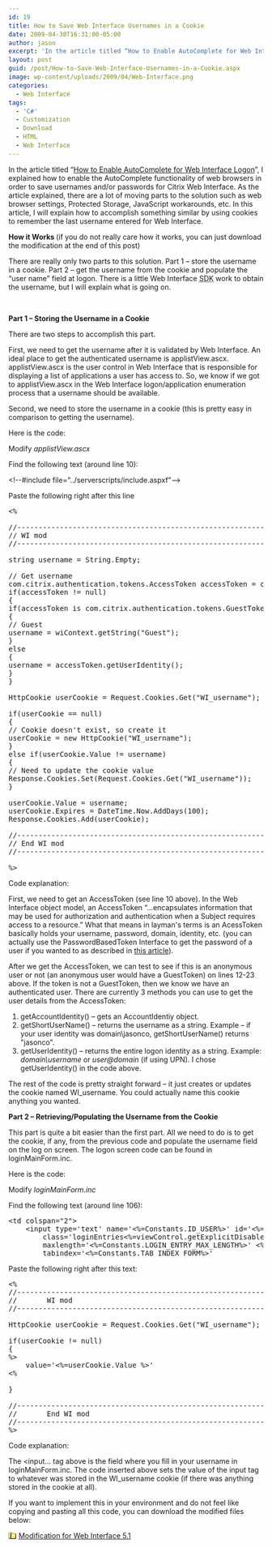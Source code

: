 ```yaml
---
id: 19
title: How to Save Web Interface Usernames in a Cookie
date: 2009-04-30T16:31:00-05:00
author: jason
excerpt: 'In the article titled “How to Enable AutoComplete for Web Interface Logon”, I explained how to enable the AutoComplete functionality of web browsers in order to save usernames and/or passwords for Citrix Web Interface.  As the article explained, there are a lot of moving parts to the solution such as web browser settings, Protected Storage, JavaScript workarounds, etc.  In this article, I will explain how to accomplish something similar by using cookies to remember the last username entered for Web Interface.'
layout: post
guid: /post/How-to-Save-Web-Interface-Usernames-in-a-Cookie.aspx
image: wp-content/uploads/2009/04/Web-Interface.png
categories:
  - Web Interface
tags:
  - 'C#'
  - Customization
  - Download
  - HTML
  - Web Interface
---
```

In the article titled “<a href="http://www.jasonconger.com/post/How-to-Enable-AutoComplete-for-Web-Interface-Logon.aspx">How to Enable AutoComplete for Web Interface Logon</a>”, I explained how to enable the AutoComplete functionality of web browsers in order to save usernames and/or passwords for Citrix Web Interface. As the article explained, there are a lot of moving parts to the solution such as web browser settings, Protected Storage, JavaScript workarounds, etc. In this article, I will explain how to accomplish something similar by using cookies to remember the last username entered for Web Interface.

<strong>How it Works </strong>(if you do not really care how it works, you can just download the modification at the end of this post)

There are really only two parts to this solution. Part 1 – store the username in a cookie. Part 2 – get the username from the cookie and populate the “user name” field at logon. There is a little Web Interface <acronym title="Software Development Kit">SDK</acronym> work to obtain the username, but I will explain what is going on.

&nbsp;

<strong>Part 1 – Storing the Username in a Cookie</strong>

There are two steps to accomplish this part.

First, we need to get the username after it is validated by Web Interface. An ideal place to get the authenticated username is applistView.ascx. applistView.ascx is the user control in Web Interface that is responsible for displaying a list of applications a user has access to. So, we know if we got to applistView.ascx in the Web Interface logon/application enumeration process that a username should be available.

Second, we need to store the username in a cookie (this is pretty easy in comparison to getting the username).

Here is the code:

Modify <em>applistView.ascx</em>

Find the following text (around line 10):

&lt;!--#include file="../serverscripts/include.aspxf"--&gt;

Paste the following right after this line
<pre class="brush: c-sharp;">
<%

//----------------------------------------------------------------
// WI mod
//----------------------------------------------------------------

string username = String.Empty;

// Get username
com.citrix.authentication.tokens.AccessToken accessToken = com.citrix.wi.pageutils.Authentication.authGetPrimaryAccessToken(wiContext.getWebAbstraction());
if(accessToken != null)
{
if(accessToken is com.citrix.authentication.tokens.GuestToken)
{
// Guest
username = wiContext.getString("Guest");
}
else
{
username = accessToken.getUserIdentity();
}
}

HttpCookie userCookie = Request.Cookies.Get("WI_username");

if(userCookie == null)
{
// Cookie doesn't exist, so create it
userCookie = new HttpCookie("WI_username");
}
else if(userCookie.Value != username)
{
// Need to update the cookie value
Response.Cookies.Set(Request.Cookies.Get("WI_username"));
}

userCookie.Value = username;
userCookie.Expires = DateTime.Now.AddDays(100);
Response.Cookies.Add(userCookie);

//----------------------------------------------------------------
// End WI mod
//----------------------------------------------------------------

%>
</pre>
Code explanation:

First, we need to get an AccessToken (see line 10 above). In the Web Interface object model, an AccessToken “…encapsulates information that may be used for authorization and authentication when a Subject requires access to a resource.” What that means in layman's terms is an AcessToken basically holds your username, password, domain, identity, etc. (you can actually use the PasswordBasedToken Interface to get the password of a user if you wanted to as described in <a href="http://www.jasonconger.com/post/How-to-get-the-Username-AND-Password-of-a-user-in-Citrix-Web-Interface-40.aspx">this article</a>).

After we get the AccessToken, we can test to see if this is an anonymous user or not (an anonymous user would have a GuestToken) on lines 12-23 above. If the token is not a GuestToken, then we know we have an authenticated user. There are currently 3 methods you can use to get the user details from the AccessToken:
<ol>
	<li>getAccountIdentity() – gets an AccountIdentiy object.</li>
	<li>getShortUserName() – returns the username as a string. Example – if your user identity was domain&#92;jasonco, getShortUserName() returns "jasonco".</li>
	<li>getUserIdentity() – returns the entire logon identity as a string. Example: <em>domain&#92;username</em> or <em>user@domain</em> (if using UPN). I chose getUserIdentity() in the code above.</li>
</ol>
The rest of the code is pretty straight forward – it just creates or updates the cookie named WI_username. You could actually name this cookie anything you wanted.

<strong>Part 2 – Retrieving/Populating the Username from the Cookie</strong>

This part is quite a bit easier than the first part. All we need to do is to get the cookie, if any, from the previous code and populate the username field on the log on screen. The logon screen code can be found in loginMainForm.inc.

Here is the code:

Modify <em>loginMainForm.inc</em>

Find the following text (around line 106):
<pre class="brush: xml">&lt;td colspan="2"&gt;
    &lt;input type='text' name='&lt;%=Constants.ID_USER%&gt;' id='&lt;%=Constants.ID_USER%&gt;'
        class='loginEntries&lt;%=viewControl.getExplicitDisabled()?" loginEntriesDisabled":""%&gt;'
        maxlength='&lt;%=Constants.LOGIN_ENTRY_MAX_LENGTH%&gt;' &lt;%=viewControl.getExplicitDisabledStr()%&gt;
        tabindex='&lt;%=Constants.TAB_INDEX_FORM%&gt;'</pre>
Paste the following right after this text:
<pre class="brush: c-sharp">&lt;%
//----------------------------------------------------------------
//       WI mod
//----------------------------------------------------------------

HttpCookie userCookie = Request.Cookies.Get("WI_username");

if(userCookie != null)
{
%&gt;
    value='&lt;%=userCookie.Value %&gt;'
&lt;%

}

//----------------------------------------------------------------
//       End WI mod
//----------------------------------------------------------------
%&gt;</pre>
Code explanation:

The &lt;input… tag above is the field where you fill in your username in loginMainForm.inc. The code inserted above sets the value of the input tag to whatever was stored in the WI_username cookie (if there was anything stored in the cookie at all).

If you want to implement this in your environment and do not feel like copying and pasting all this code, you can download the modified files below:

<img src="/assets/images/zip_small.gif" alt="download" align="absBottom" /> <a href="http://www.jasonconger.com/downloads/2009/5/WI51_Cookie_Mod.zip">Modification for Web Interface 5.1</a>